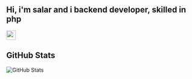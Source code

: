 
<h2>Hi, i'm salar and i backend developer, skilled in php</h2>

<p> <a href="https://www.linkedin.com/in/salar-motevalli-bb2592229"><img src="https://img.shields.io/badge/linkedin-%230077B5.svg?&style=for-the-badge&logo=linkedin&logoColor=white" height=25></a></p>



<h2>GitHub Stats</h2>
<p><img src="https://github-readme-stats.vercel.app/api?username=salarmotevalli&amp;show_icons=true" alt="GitHub Stats"></p>
